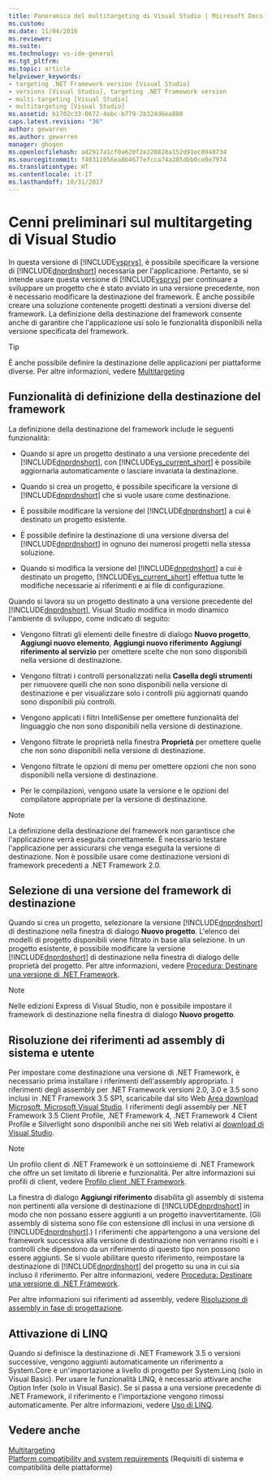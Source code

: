 ```yaml
---
title: Panoramica del multitargeting di Visual Studio | Microsoft Docs
ms.custom: 
ms.date: 11/04/2016
ms.reviewer: 
ms.suite: 
ms.technology: vs-ide-general
ms.tgt_pltfrm: 
ms.topic: article
helpviewer_keywords:
- targeting .NET Framework version [Visual Studio]
- versions [Visual Studio], targeting .NET Framework version
- multi-targeting [Visual Studio]
- multitargeting [Visual Studio]
ms.assetid: b1702c33-0672-4ebc-b779-2b324d6ea880
caps.latest.revision: "36"
author: gewarren
ms.author: gewarren
manager: ghogen
ms.openlocfilehash: ad2917a1cf0a620f2e228828a152d91ec8948734
ms.sourcegitcommit: f40311056ea0b4677efcca74a285dbb0ce0e7974
ms.translationtype: HT
ms.contentlocale: it-IT
ms.lasthandoff: 10/31/2017
---
```

# <a name="visual-studio-multi-targeting-overview"></a>Cenni preliminari sul multitargeting di Visual Studio
In questa versione di [!INCLUDE[vsprvs](../code-quality/includes/vsprvs_md.md)], è possibile specificare la versione di [!INCLUDE[dnprdnshort](../code-quality/includes/dnprdnshort_md.md)] necessaria per l'applicazione. Pertanto, se si intende usare questa versione di [!INCLUDE[vsprvs](../code-quality/includes/vsprvs_md.md)] per continuare a sviluppare un progetto che è stato avviato in una versione precedente, non è necessario modificare la destinazione del framework. È anche possibile creare una soluzione contenente progetti destinati a versioni diverse del framework. La definizione della destinazione del framework consente anche di garantire che l'applicazione usi solo le funzionalità disponibili nella versione specificata del framework.  
  
> [!TIP]
>  È anche possibile definire la destinazione delle applicazioni per piattaforme diverse. Per altre informazioni, vedere [Multitargeting](../msbuild/msbuild-multitargeting-overview.md)  
  
## <a name="framework-targeting-features"></a>Funzionalità di definizione della destinazione del framework  
 La definizione della destinazione del framework include le seguenti funzionalità:  
  
-   Quando si apre un progetto destinato a una versione precedente del [!INCLUDE[dnprdnshort](../code-quality/includes/dnprdnshort_md.md)], con [!INCLUDE[vs_current_short](../code-quality/includes/vs_current_short_md.md)] è possibile aggiornarla automaticamente o lasciare invariata la destinazione.  
  
-   Quando si crea un progetto, è possibile specificare la versione di [!INCLUDE[dnprdnshort](../code-quality/includes/dnprdnshort_md.md)] che si vuole usare come destinazione.  
  
-   È possibile modificare la versione del [!INCLUDE[dnprdnshort](../code-quality/includes/dnprdnshort_md.md)] a cui è destinato un progetto esistente.  
  
-   È possibile definire la destinazione di una versione diversa del [!INCLUDE[dnprdnshort](../code-quality/includes/dnprdnshort_md.md)] in ognuno dei numerosi progetti nella stessa soluzione.  
  
-   Quando si modifica la versione del [!INCLUDE[dnprdnshort](../code-quality/includes/dnprdnshort_md.md)] a cui è destinato un progetto, [!INCLUDE[vs_current_short](../code-quality/includes/vs_current_short_md.md)] effettua tutte le modifiche necessarie ai riferimenti e ai file di configurazione.  
  
 Quando si lavora su un progetto destinato a una versione precedente del [!INCLUDE[dnprdnshort](../code-quality/includes/dnprdnshort_md.md)], Visual Studio modifica in modo dinamico l'ambiente di sviluppo, come indicato di seguito:  
  
-   Vengono filtrati gli elementi delle finestre di dialogo **Nuovo progetto**, **Aggiungi nuovo elemento**, **Aggiungi nuovo riferimento** **Aggiungi riferimento al servizio** per omettere scelte che non sono disponibili nella versione di destinazione.  
  
-   Vengono filtrati i controlli personalizzati nella **Casella degli strumenti** per rimuovere quelli che non sono disponibili nella versione di destinazione e per visualizzare solo i controlli più aggiornati quando sono disponibili più controlli.  
  
-   Vengono applicati i filtri IntelliSense per omettere funzionalità del linguaggio che non sono disponibili nella versione di destinazione.  
  
-   Vengono filtrate le proprietà nella finestra **Proprietà** per omettere quelle che non sono disponibili nella versione di destinazione.  
  
-   Vengono filtrate le opzioni di menu per omettere opzioni che non sono disponibili nella versione di destinazione.  
  
-   Per le compilazioni, vengono usate la versione e le opzioni del compilatore appropriate per la versione di destinazione.  
  
> [!NOTE]
>  La definizione della destinazione del framework non garantisce che l'applicazione verrà eseguita correttamente. È necessario testare l'applicazione per assicurarsi che venga eseguita la versione di destinazione. Non è possibile usare come destinazione versioni di framework precedenti a .NET Framework 2.0.  
  
## <a name="selecting-a-target-framework-version"></a>Selezione di una versione del framework di destinazione  
 Quando si crea un progetto, selezionare la versione [!INCLUDE[dnprdnshort](../code-quality/includes/dnprdnshort_md.md)] di destinazione nella finestra di dialogo **Nuovo progetto**. L'elenco dei modelli di progetto disponibili viene filtrato in base alla selezione. In un progetto esistente, è possibile modificare la versione [!INCLUDE[dnprdnshort](../code-quality/includes/dnprdnshort_md.md)] di destinazione nella finestra di dialogo delle proprietà del progetto. Per altre informazioni, vedere [Procedura: Destinare una versione di .NET Framework](../ide/how-to-target-a-version-of-the-dotnet-framework.md).  
  
> [!NOTE]
>  Nelle edizioni Express di Visual Studio, non è possibile impostare il framework di destinazione nella finestra di dialogo **Nuovo progetto**.  
  
## <a name="resolving-system-and-user-assembly-references"></a>Risoluzione dei riferimenti ad assembly di sistema e utente  
 Per impostare come destinazione una versione di .NET Framework, è necessario prima installare i riferimenti dell'assembly appropriato. I riferimenti degli assembly per .NET Framework versioni 2.0, 3.0 e 3.5 sono inclusi in .NET Framework 3.5 SP1, scaricabile dal sito Web [Area download Microsoft, Microsoft Visual Studio](http://go.microsoft.com/fwlink/?LinkId=227602). I riferimenti degli assembly per .NET Framework 3.5 Client Profile, .NET Framework 4, .NET Framework 4 Client Profile e Silverlight sono disponibili anche nei siti Web relativi ai [download di Visual Studio](http://go.microsoft.com/fwlink/?LinkId=179687).  
  
> [!NOTE]
>  Un profilo client di .NET Framework è un sottoinsieme di .NET Framework che offre un set limitato di librerie e funzionalità. Per altre informazioni sui profili di client, vedere [Profilo client .NET Framework](/dotnet/framework/deployment/client-profile).  
  
 La finestra di dialogo **Aggiungi riferimento** disabilita gli assembly di sistema non pertinenti alla versione di destinazione di [!INCLUDE[dnprdnshort](../code-quality/includes/dnprdnshort_md.md)] in modo che non possano essere aggiunti a un progetto inavvertitamente. (Gli assembly di sistema sono file con estensione dll inclusi in una versione di [!INCLUDE[dnprdnshort](../code-quality/includes/dnprdnshort_md.md)].) I riferimenti che appartengono a una versione del framework successiva alla versione di destinazione non verranno risolti e i controlli che dipendono da un riferimento di questo tipo non possono essere aggiunti. Se si vuole abilitare questo riferimento, reimpostare la destinazione di [!INCLUDE[dnprdnshort](../code-quality/includes/dnprdnshort_md.md)] del progetto su una in cui sia incluso il riferimento.  Per altre informazioni, vedere [Procedura: Destinare una versione di .NET Framework](../ide/how-to-target-a-version-of-the-dotnet-framework.md).  
  
 Per altre informazioni sui riferimenti ad assembly, vedere [Risoluzione di assembly in fase di progettazione](../msbuild/resolving-assemblies-at-design-time.md).  
  
## <a name="enabling-linq"></a>Attivazione di LINQ  
 Quando si definisce la destinazione di .NET Framework 3.5 o versioni successive, vengono aggiunti automaticamente un riferimento a System.Core e un'importazione a livello di progetto per System.Linq (solo in Visual Basic). Per usare le funzionalità LINQ, è necessario attivare anche Option Infer (solo in Visual Basic). Se si passa a una versione precedente di .NET Framework, il riferimento e l'importazione vengono rimossi automaticamente. Per altre informazioni, vedere [Uso di LINQ](/dotnet/csharp/tutorials/working-with-linq).  
  
## <a name="see-also"></a>Vedere anche  
 [Multitargeting](../msbuild/msbuild-multitargeting-overview.md)   
 [Platform compatibility and system requirements](http://www.microsoft.com/visualstudio/eng/products/compatibility) (Requisiti di sistema e compatibilità delle piattaforme)